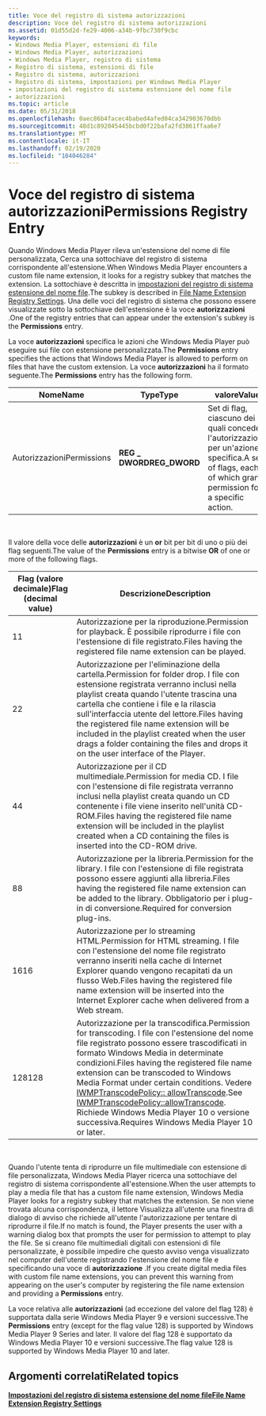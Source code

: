 ```yaml
---
title: Voce del registro di sistema autorizzazioni
description: Voce del registro di sistema autorizzazioni
ms.assetid: 01d55d2d-fe29-4006-a34b-9fbc730f9cbc
keywords:
- Windows Media Player, estensioni di file
- Windows Media Player, autorizzazioni
- Windows Media Player, registro di sistema
- Registro di sistema, estensioni di file
- Registro di sistema, autorizzazioni
- Registro di sistema, impostazioni per Windows Media Player
- impostazioni del registro di sistema estensione del nome file
- autorizzazioni
ms.topic: article
ms.date: 05/31/2018
ms.openlocfilehash: 0aec86b4facec4babed4afed04ca342903670dbb
ms.sourcegitcommit: 48d1c892045445bcbd0f22bafa2fd3861ffaa6e7
ms.translationtype: MT
ms.contentlocale: it-IT
ms.lasthandoff: 02/19/2020
ms.locfileid: "104046284"
---
```

# <a name="permissions-registry-entry"></a><span data-ttu-id="e21d8-111">Voce del registro di sistema autorizzazioni</span><span class="sxs-lookup"><span data-stu-id="e21d8-111">Permissions Registry Entry</span></span>

<span data-ttu-id="e21d8-112">Quando Windows Media Player rileva un'estensione del nome di file personalizzata, Cerca una sottochiave del registro di sistema corrispondente all'estensione.</span><span class="sxs-lookup"><span data-stu-id="e21d8-112">When Windows Media Player encounters a custom file name extension, it looks for a registry subkey that matches the extension.</span></span> <span data-ttu-id="e21d8-113">La sottochiave è descritta in [impostazioni del registro di sistema estensione del nome file](file-name-extension-registry-settings.md).</span><span class="sxs-lookup"><span data-stu-id="e21d8-113">The subkey is described in [File Name Extension Registry Settings](file-name-extension-registry-settings.md).</span></span> <span data-ttu-id="e21d8-114">Una delle voci del registro di sistema che possono essere visualizzate sotto la sottochiave dell'estensione è la voce **autorizzazioni** .</span><span class="sxs-lookup"><span data-stu-id="e21d8-114">One of the registry entries that can appear under the extension's subkey is the **Permissions** entry.</span></span>

<span data-ttu-id="e21d8-115">La voce **autorizzazioni** specifica le azioni che Windows Media Player può eseguire sui file con estensione personalizzata.</span><span class="sxs-lookup"><span data-stu-id="e21d8-115">The **Permissions** entry specifies the actions that Windows Media Player is allowed to perform on files that have the custom extension.</span></span> <span data-ttu-id="e21d8-116">La voce **autorizzazioni** ha il formato seguente.</span><span class="sxs-lookup"><span data-stu-id="e21d8-116">The **Permissions** entry has the following form.</span></span>



| <span data-ttu-id="e21d8-117">Nome</span><span class="sxs-lookup"><span data-stu-id="e21d8-117">Name</span></span>        | <span data-ttu-id="e21d8-118">Type</span><span class="sxs-lookup"><span data-stu-id="e21d8-118">Type</span></span>           | <span data-ttu-id="e21d8-119">valore</span><span class="sxs-lookup"><span data-stu-id="e21d8-119">Value</span></span>                                                                  |
|-------------|----------------|------------------------------------------------------------------------|
| <span data-ttu-id="e21d8-120">Autorizzazioni</span><span class="sxs-lookup"><span data-stu-id="e21d8-120">Permissions</span></span> | <span data-ttu-id="e21d8-121">**REG \_ DWORD**</span><span class="sxs-lookup"><span data-stu-id="e21d8-121">**REG\_DWORD**</span></span> | <span data-ttu-id="e21d8-122">Set di flag, ciascuno dei quali concede l'autorizzazione per un'azione specifica.</span><span class="sxs-lookup"><span data-stu-id="e21d8-122">A set of flags, each of which grants permission for a specific action.</span></span> |



 

<span data-ttu-id="e21d8-123">Il valore della voce delle **autorizzazioni** è un **or** bit per bit di uno o più dei flag seguenti.</span><span class="sxs-lookup"><span data-stu-id="e21d8-123">The value of the **Permissions** entry is a bitwise **OR** of one or more of the following flags.</span></span>



| <span data-ttu-id="e21d8-124">Flag (valore decimale)</span><span class="sxs-lookup"><span data-stu-id="e21d8-124">Flag (decimal value)</span></span> | <span data-ttu-id="e21d8-125">Descrizione</span><span class="sxs-lookup"><span data-stu-id="e21d8-125">Description</span></span>                                                                                                                                                                                                                                                                   |
|----------------------|-------------------------------------------------------------------------------------------------------------------------------------------------------------------------------------------------------------------------------------------------------------------------------|
| <span data-ttu-id="e21d8-126">1</span><span class="sxs-lookup"><span data-stu-id="e21d8-126">1</span></span>                    | <span data-ttu-id="e21d8-127">Autorizzazione per la riproduzione.</span><span class="sxs-lookup"><span data-stu-id="e21d8-127">Permission for playback.</span></span> <span data-ttu-id="e21d8-128">È possibile riprodurre i file con l'estensione di file registrato.</span><span class="sxs-lookup"><span data-stu-id="e21d8-128">Files having the registered file name extension can be played.</span></span>                                                                                                                                                                                       |
| <span data-ttu-id="e21d8-129">2</span><span class="sxs-lookup"><span data-stu-id="e21d8-129">2</span></span>                    | <span data-ttu-id="e21d8-130">Autorizzazione per l'eliminazione della cartella.</span><span class="sxs-lookup"><span data-stu-id="e21d8-130">Permission for folder drop.</span></span> <span data-ttu-id="e21d8-131">I file con estensione registrata verranno inclusi nella playlist creata quando l'utente trascina una cartella che contiene i file e la rilascia sull'interfaccia utente del lettore.</span><span class="sxs-lookup"><span data-stu-id="e21d8-131">Files having the registered file name extension will be included in the playlist created when the user drags a folder containing the files and drops it on the user interface of the Player.</span></span>                                                      |
| <span data-ttu-id="e21d8-132">4</span><span class="sxs-lookup"><span data-stu-id="e21d8-132">4</span></span>                    | <span data-ttu-id="e21d8-133">Autorizzazione per il CD multimediale.</span><span class="sxs-lookup"><span data-stu-id="e21d8-133">Permission for media CD.</span></span> <span data-ttu-id="e21d8-134">I file con l'estensione di file registrata verranno inclusi nella playlist creata quando un CD contenente i file viene inserito nell'unità CD-ROM.</span><span class="sxs-lookup"><span data-stu-id="e21d8-134">Files having the registered file name extension will be included in the playlist created when a CD containing the files is inserted into the CD-ROM drive.</span></span>                                                                                           |
| <span data-ttu-id="e21d8-135">8</span><span class="sxs-lookup"><span data-stu-id="e21d8-135">8</span></span>                    | <span data-ttu-id="e21d8-136">Autorizzazione per la libreria.</span><span class="sxs-lookup"><span data-stu-id="e21d8-136">Permission for the library.</span></span> <span data-ttu-id="e21d8-137">I file con l'estensione di file registrata possono essere aggiunti alla libreria.</span><span class="sxs-lookup"><span data-stu-id="e21d8-137">Files having the registered file name extension can be added to the library.</span></span> <span data-ttu-id="e21d8-138">Obbligatorio per i plug-in di conversione.</span><span class="sxs-lookup"><span data-stu-id="e21d8-138">Required for conversion plug-ins.</span></span>                                                                                                                                    |
| <span data-ttu-id="e21d8-139">16</span><span class="sxs-lookup"><span data-stu-id="e21d8-139">16</span></span>                   | <span data-ttu-id="e21d8-140">Autorizzazione per lo streaming HTML.</span><span class="sxs-lookup"><span data-stu-id="e21d8-140">Permission for HTML streaming.</span></span> <span data-ttu-id="e21d8-141">I file con l'estensione del nome file registrato verranno inseriti nella cache di Internet Explorer quando vengono recapitati da un flusso Web.</span><span class="sxs-lookup"><span data-stu-id="e21d8-141">Files having the registered file name extension will be inserted into the Internet Explorer cache when delivered from a Web stream.</span></span>                                                                                                            |
| <span data-ttu-id="e21d8-142">128</span><span class="sxs-lookup"><span data-stu-id="e21d8-142">128</span></span>                  | <span data-ttu-id="e21d8-143">Autorizzazione per la transcodifica.</span><span class="sxs-lookup"><span data-stu-id="e21d8-143">Permission for transcoding.</span></span> <span data-ttu-id="e21d8-144">I file con l'estensione del nome file registrato possono essere trascodificati in formato Windows Media in determinate condizioni.</span><span class="sxs-lookup"><span data-stu-id="e21d8-144">Files having the registered file name extension can be transcoded to Windows Media Format under certain conditions.</span></span> <span data-ttu-id="e21d8-145">Vedere [IWMPTranscodePolicy:: allowTranscode](/previous-versions/windows/desktop/api/wmpservices/nf-wmpservices-iwmptranscodepolicy-allowtranscode).</span><span class="sxs-lookup"><span data-stu-id="e21d8-145">See [IWMPTranscodePolicy::allowTranscode](/previous-versions/windows/desktop/api/wmpservices/nf-wmpservices-iwmptranscodepolicy-allowtranscode).</span></span> <span data-ttu-id="e21d8-146">Richiede Windows Media Player 10 o versione successiva.</span><span class="sxs-lookup"><span data-stu-id="e21d8-146">Requires Windows Media Player 10 or later.</span></span> |



 

<span data-ttu-id="e21d8-147">Quando l'utente tenta di riprodurre un file multimediale con estensione di file personalizzata, Windows Media Player ricerca una sottochiave del registro di sistema corrispondente all'estensione.</span><span class="sxs-lookup"><span data-stu-id="e21d8-147">When the user attempts to play a media file that has a custom file name extension, Windows Media Player looks for a registry subkey that matches the extension.</span></span> <span data-ttu-id="e21d8-148">Se non viene trovata alcuna corrispondenza, il lettore Visualizza all'utente una finestra di dialogo di avviso che richiede all'utente l'autorizzazione per tentare di riprodurre il file.</span><span class="sxs-lookup"><span data-stu-id="e21d8-148">If no match is found, the Player presents the user with a warning dialog box that prompts the user for permission to attempt to play the file.</span></span> <span data-ttu-id="e21d8-149">Se si creano file multimediali digitali con estensioni di file personalizzate, è possibile impedire che questo avviso venga visualizzato nel computer dell'utente registrando l'estensione del nome file e specificando una voce di **autorizzazione** .</span><span class="sxs-lookup"><span data-stu-id="e21d8-149">If you create digital media files with custom file name extensions, you can prevent this warning from appearing on the user's computer by registering the file name extension and providing a **Permissions** entry.</span></span>

<span data-ttu-id="e21d8-150">La voce relativa alle **autorizzazioni** (ad eccezione del valore del flag 128) è supportata dalla serie Windows Media Player 9 e versioni successive.</span><span class="sxs-lookup"><span data-stu-id="e21d8-150">The **Permissions** entry (except for the flag value 128) is supported by Windows Media Player 9 Series and later.</span></span> <span data-ttu-id="e21d8-151">Il valore del flag 128 è supportato da Windows Media Player 10 e versioni successive.</span><span class="sxs-lookup"><span data-stu-id="e21d8-151">The flag value 128 is supported by Windows Media Player 10 and later.</span></span>

## <a name="related-topics"></a><span data-ttu-id="e21d8-152">Argomenti correlati</span><span class="sxs-lookup"><span data-stu-id="e21d8-152">Related topics</span></span>

<dl> <dt>

[<span data-ttu-id="e21d8-153">**Impostazioni del registro di sistema estensione del nome file**</span><span class="sxs-lookup"><span data-stu-id="e21d8-153">**File Name Extension Registry Settings**</span></span>](file-name-extension-registry-settings.md)
</dt> </dl>

 

 




